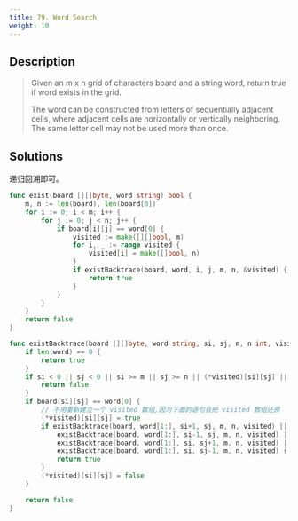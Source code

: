 ```yaml
---
title: 79. Word Search
weight: 10
---
```

## Description
> Given an m x n grid of characters board and a string word, return true if word exists in the grid.
> 
> The word can be constructed from letters of sequentially adjacent cells, where adjacent cells are horizontally or vertically neighboring. The same letter cell may not be used more than once.

## Solutions
递归回溯即可。
```go
func exist(board [][]byte, word string) bool {
	m, n := len(board), len(board[0])
	for i := 0; i < m; i++ {
		for j := 0; j < n; j++ {
			if board[i][j] == word[0] {
				visited := make([][]bool, m)
				for i, _ := range visited {
					visited[i] = make([]bool, n)
				}
				if existBacktrace(board, word, i, j, m, n, &visited) {
					return true
				}
			}
		}
	}
	return false
}

func existBacktrace(board [][]byte, word string, si, sj, m, n int, visited *[][]bool) bool {
	if len(word) == 0 {
		return true
	}
	if si < 0 || sj < 0 || si >= m || sj >= n || (*visited)[si][sj] || board[si][sj] != word[0] {
		return false
	}
	if board[si][sj] == word[0] {
		// 不用重新建立一个 visited 数组,因为下面的语句会把 visited 数组还原
		(*visited)[si][sj] = true
		if existBacktrace(board, word[1:], si+1, sj, m, n, visited) ||
			existBacktrace(board, word[1:], si-1, sj, m, n, visited) ||
			existBacktrace(board, word[1:], si, sj+1, m, n, visited) ||
			existBacktrace(board, word[1:], si, sj-1, m, n, visited) {
			return true
		}
		(*visited)[si][sj] = false
	}

	return false
}
```
